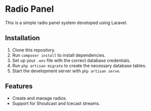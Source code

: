 
# Radio Panel

This is a simple radio panel system developed using Laravel.

## Installation

1. Clone this repository.
2. Run `composer install` to install dependencies.
3. Set up your `.env` file with the correct database credentials.
4. Run `php artisan migrate` to create the necessary database tables.
5. Start the development server with `php artisan serve`.

## Features

- Create and manage radios.
- Support for Shoutcast and Icecast streams.
